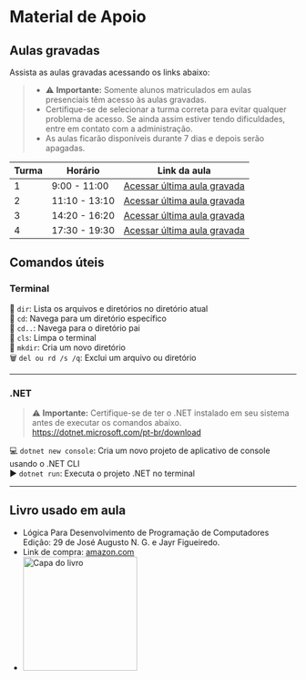 # Material de Apoio

## Aulas gravadas
Assista as aulas gravadas acessando os links abaixo:

> - :warning: **Importante:** Somente alunos matriculados em aulas presenciais têm acesso às aulas gravadas.
> - Certifique-se de selecionar a turma correta para evitar qualquer problema de acesso. Se ainda assim estiver tendo dificuldades, entre em contato com a administração.
> - As aulas ficarão disponíveis durante 7 dias e depois serão apagadas.

| Turma | Horário          | Link da aula                                          |
|-------|------------------|-------------------------------------------------------|
| 1     | 9:00 - 11:00     | [Acessar última aula gravada](https://1drv.ms/f/s!AABDE_eMAQ0LgoEA?e=UBJCRY) |
| 2     | 11:10 - 13:10    | [Acessar última aula gravada]() |
| 3     | 14:20 - 16:20    | [Acessar última aula gravada]() |
| 4     | 17:30 - 19:30    | [Acessar última aula gravada]() |

## Comandos úteis
### Terminal
:file_folder: `dir`: Lista os arquivos e diretórios no diretório atual\
:open_file_folder: `cd`: Navega para um diretório específico\
:arrow_up_small: `cd..`: Navega para o diretório pai\
:broom: `cls`: Limpa o terminal\
:file_folder: `mkdir`: Cria um novo diretório\
:wastebasket: `del ou rd /s /q`: Exclui um arquivo ou diretório

---

### .NET
> :warning: **Importante:** Certifique-se de ter o .NET instalado em seu sistema antes de executar os comandos abaixo.
> https://dotnet.microsoft.com/pt-br/download

:computer: `dotnet new console`: Cria um novo projeto de aplicativo de console usando o .NET CLI\
:arrow_forward: `dotnet run`: Executa o projeto .NET no terminal

---

## Livro usado em aula
- Lógica Para Desenvolvimento de Programação de Computadores Edição: 29 de José Augusto N. G. e Jayr Figueiredo. 
- Link de compra: [amazon.com](http://tiny.cc/2vh7vz)
- <a href ="http://tiny.cc/2vh7vz"><img src="https://m.media-amazon.com/images/I/71zBN1+jN-L.jpg" alt="Capa do livro" width="200"></a>
